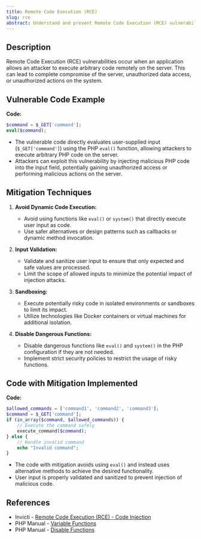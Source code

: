 ```yaml
---
title: Remote Code Execution (RCE)
slug: rce
abstract: Understand and prevent Remote Code Execution (RCE) vulnerabilities in PHP applications.
---
```


## Description
Remote Code Execution (RCE) vulnerabilities occur when an application allows an attacker to execute arbitrary code remotely on the server. This can lead to complete compromise of the server, unauthorized data access, or unauthorized actions on the system.


## Vulnerable Code Example
**Code:**
```php
$command = $_GET['command'];
eval($command);
```

- The vulnerable code directly evaluates user-supplied input (`$_GET['command']`) using the PHP `eval()` function, allowing attackers to execute arbitrary PHP code on the server.
- Attackers can exploit this vulnerability by injecting malicious PHP code into the input field, potentially gaining unauthorized access or performing malicious actions on the server.

## Mitigation Techniques
1. **Avoid Dynamic Code Execution:**
   - Avoid using functions like `eval()` or `system()` that directly execute user input as code.
   - Use safer alternatives or design patterns such as callbacks or dynamic method invocation.

2. **Input Validation:**
   - Validate and sanitize user input to ensure that only expected and safe values are processed.
   - Limit the scope of allowed inputs to minimize the potential impact of injection attacks.

3. **Sandboxing:**
   - Execute potentially risky code in isolated environments or sandboxes to limit its impact.
   - Utilize technologies like Docker containers or virtual machines for additional isolation.

4. **Disable Dangerous Functions:**
   - Disable dangerous functions like `eval()` and `system()` in the PHP configuration if they are not needed.
   - Implement strict security policies to restrict the usage of risky functions.



## Code with Mitigation Implemented
**Code:**
```php
$allowed_commands = ['command1', 'command2', 'command3'];
$command = $_GET['command'];
if (in_array($command, $allowed_commands)) {
    // Execute the command safely
    execute_command($command);
} else {
    // Handle invalid command
    echo "Invalid command";
}
```

- The code with mitigation avoids using `eval()` and instead uses alternative methods to achieve the desired functionality.
- User input is properly validated and sanitized to prevent injection of malicious code.

## References
- Invicti - [Remote Code Execution (RCE) - Code Injection](https://www.invicti.com/learn/remote-code-execution-rce/)
- PHP Manual - [Variable Functions](https://www.php.net/manual/en/functions.variable-functions.php)
- PHP Manual - [Disable Functions](https://www.php.net/manual/en/ini.core.php#ini.disable-functions)